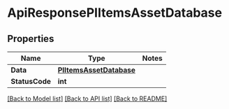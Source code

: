 # ApiResponsePIItemsAssetDatabase

## Properties
Name | Type | Notes
------------ | ------------- | -------------
**Data** | **[**PIItemsAssetDatabase**](../Model/PIItemsAssetDatabase.md)**
**StatusCode** | **int**

[[Back to Model list]](../../README.md#documentation-for-models) [[Back to API list]](../../README.md#documentation-for-api-endpoints) [[Back to README]](../../README.md)
